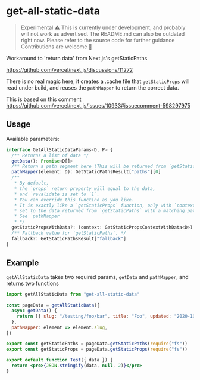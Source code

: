# get-all-static-data

> Experimental ⚠
> This is currently under development,
> and probably will not work as advertised.
> The README.md can also be outdated right now.
> Please refer to the source code for further guidance
> Contributions are welcome 🙂

Workaround to 'return data' from Next.js's getStaticPaths

https://github.com/vercel/next.js/discussions/11272

There is no real magic here, it creates a .cache file
that `getStaticProps` will read under build, and reuses the `pathMapper`
to return the correct data.

This is based on this comment https://github.com/vercel/next.js/issues/10933#issuecomment-598297975

## Usage

Available parameters:
```ts
interface GetAllStaticDataParams<D, P> {
  /** Returns a list of data */
  getData(): Promise<D[]>
  /** Return a path segment here (This will be returned from `getStaticPaths`) */
  pathMapper(element: D): GetStaticPathsResult["paths"][0]
  /**
   * By default,
   * the `props` return property will equal to the data,
   * and `revalidate is set to `1`.
   * You can override this functino as you like.
   * It is exactly like a `getStaticProps` function, only with `context.data`
   * set to the data returned from `getStaticPaths` with a matching path.
   * See `pathMapper`
   * */
  getStaticPropsWithData?: (context: GetStaticPropsContextWithData<D>) => Promise<GetStaticPropsResult<P>>
  /** Fallback value for `getStaticPaths`. */
  fallback?: GetStaticPathsResult["fallback"]
}
```

## Example

`getAllStaticData` takes two required params, `getData` and `pathMapper`, and returns two functions
```jsx
import getAllStaticData from "get-all-static-data"

const pageData = getAllStaticData({
  async getData() {
    return [{ slug: "/testing/foo/bar", title: "Foo", updated: "2020-10-11" }]
  },
  pathMapper: element => element.slug,  
})

export const getStaticPaths = pageData.getStaticPaths(require("fs"))
export const getStaticProps = pageData.getStaticProps(require("fs"))

export default function Test({ data }) {
  return <pre>{JSON.stringify(data, null, 2)}</pre>
}
```